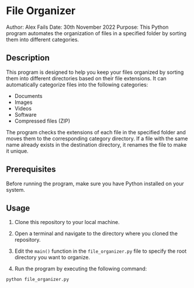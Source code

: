 # File Organizer

Author: Alex Fails
Date: 30th November 2022
Purpose: This Python program automates the organization of files in a specified folder by sorting them into different categories.

## Description

This program is designed to help you keep your files organized by sorting them into different directories based on their file extensions. It can automatically categorize files into the following categories:

- Documents
- Images
- Videos
- Software
- Compressed files (ZIP)

The program checks the extensions of each file in the specified folder and moves them to the corresponding category directory. If a file with the same name already exists in the destination directory, it renames the file to make it unique.

## Prerequisites

Before running the program, make sure you have Python installed on your system.

## Usage

1. Clone this repository to your local machine.

2. Open a terminal and navigate to the directory where you cloned the repository.

3. Edit the `main()` function in the `file_organizer.py` file to specify the root directory you want to organize.

4. Run the program by executing the following command:

```bash
python file_organizer.py

